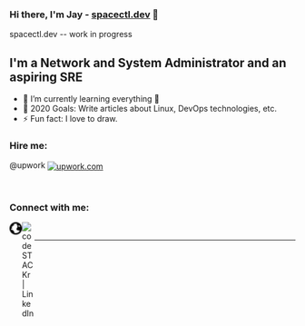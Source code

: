 ### Hi there, I'm Jay - [spacectl.dev][website] 👋

spacectl.dev -- work in progress

## I'm a Network and System Administrator and an aspiring SRE
- 🌱 I’m currently learning everything 🤣
- 🥅 2020 Goals: Write articles about Linux, DevOps technologies, etc.
- ⚡ Fun fact: I love to draw.

### Hire me:

@upwork [<img align="center" alt="upwork.com" width="22px" src="https://camo.githubusercontent.com/7754a0c9b0699ba1dbdbf375d6b6cc05540c378f/68747470733a2f2f6564656e742e6769746875622e696f2f537570657254696e7949636f6e732f696d616765732f7376672f7570776f726b2e737667" />][upwork]

<br />

### Connect with me:

[<img align="left" alt="codeSTACKr.com" width="22px" src="https://raw.githubusercontent.com/iconic/open-iconic/master/svg/globe.svg" />][website] 
[<img align="left" alt="codeSTACKr | LinkedIn" width="22px" src="https://cdn.jsdelivr.net/npm/simple-icons@v3/icons/linkedin.svg" />][linkedin]

<br />

---
[upwork]: https://www.upwork.com/o/profiles/users/~014ad15fbbe8f89332/
[website]: https://spacectl.dev
[linkedin]: https://www.linkedin.com/in/reaper8055/